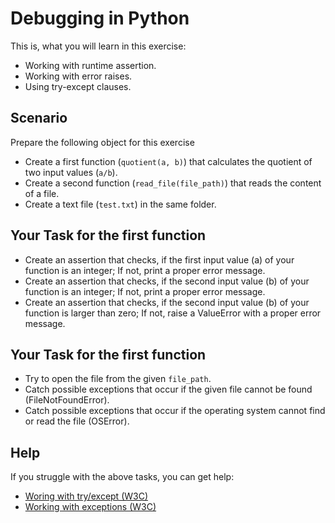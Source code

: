 # Debugging in Python

This is, what you will learn in this exercise:

* Working with runtime assertion.
* Working with error raises.
* Using try-except clauses.

## Scenario

Prepare the following object for this exercise

* Create a first function (`quotient(a, b)`) that calculates the quotient of two input values (`a/b`).
* Create a second function (`read_file(file_path)`) that reads the content of a file.
* Create a text file (`test.txt`) in the same folder.

## Your Task for the first function

* Create an assertion that checks, if the first input value (a) of your function is an integer; If not, print a proper error message.
* Create an assertion that checks, if the second input value (b) of your function is an integer; If not, print a proper error message.
* Create an assertion that checks, if the second input value (b) of your function is larger than zero; If not, raise a ValueError with a proper error message.

## Your Task for the first function

* Try to open the file from the given `file_path`.
* Catch possible exceptions that occur if the given file cannot be found (FileNotFoundError).
* Catch possible exceptions that occur if the operating system cannot find or read the file (OSError).

## Help

If you struggle with the above tasks, you can get help:

* [Woring with try/except (W3C)](https://www.w3schools.com/python/python_try_except.asp)
* [Working with exceptions (W3C)](https://www.w3schools.com/python/python_ref_exceptions.asp)
